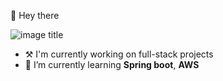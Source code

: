 👋 Hey there

![image title](https://rushter.com/counter.svg)
  - ⚒️ I'm currently working on full-stack projects
  - 🌱 I’m currently learning <b>Spring boot</b>, <b>AWS</b>
